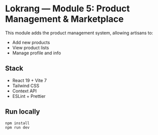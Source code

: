 # Lokrang — Module 5: Product Management & Marketplace

This module adds the product management system, allowing artisans to:
- Add new products
- View product lists
- Manage profile and info

## Stack
- React 19 + Vite 7
- Tailwind CSS
- Context API
- ESLint + Prettier

## Run locally
```bash
npm install
npm run dev
